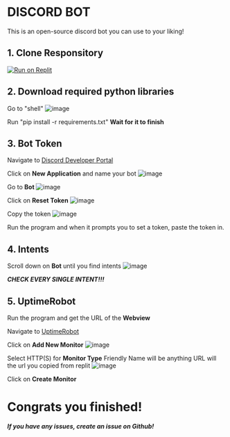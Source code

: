 # DISCORD BOT

This is an open-source discord bot you can use to your liking!

## 1. Clone Responsitory
[![Run on Replit](https://replit.com/badge/github/R0-R0/discord_bot)](https://replit.com/github/R0-R0/discord_bot)

## 2. Download required python libraries

Go to "shell"
![image](https://github.com/R0-R0/discord_bot/assets/124638878/cafa52dc-6561-451d-8918-4a0b54f9e10f)

Run "pip install -r requirements.txt"
**Wait for it to finish**


## 3. Bot Token

Navigate to [Discord Developer Portal](https://discord.com/developers/)


Click on **New Application** and name your bot
![image](https://github.com/R0-R0/discord_bot/assets/124638878/30a9f06e-5c01-40be-8cb4-92a2f0fde9b5)

Go to **Bot**
![image](https://github.com/R0-R0/discord_bot/assets/124638878/c9803c29-aea7-415e-8e6a-005bb55d272f)

Click on **Reset Token**
![image](https://github.com/R0-R0/discord_bot/assets/124638878/d7ad4c34-3272-4356-9eae-2520569bef78)

Copy the token
![image](https://github.com/R0-R0/discord_bot/assets/124638878/e42dc163-fd9d-47a3-8f9a-dec9bfcd216d)

Run the program and when it prompts you to set a token, paste the token in.


## 4. Intents

Scroll down on **Bot** until you find intents
![image](https://github.com/R0-R0/discord_bot/assets/124638878/681e2943-3414-4b10-b606-e3136c1e2c8a)

***CHECK EVERY SINGLE INTENT!!!***



## 5. UptimeRobot

Run the program and get the URL of the **Webview**

Navigate to [UptimeRobot](https://uptimerobot.com/)


Click on **Add New Monitor**
![image](https://github.com/R0-R0/discord_bot/assets/124638878/1b1d44d6-444a-48f3-b7de-39abf9f73e56)


Select HTTP(S) for **Monitor Type**
Friendly Name will be anything
URL will the url you copied from replit
![image](https://github.com/R0-R0/discord_bot/assets/124638878/79637cf2-657c-4795-9dde-4d6f04210f90)

Click on **Create Monitor**


# Congrats you finished!

***If you have any issues, create an issue on Github!***





